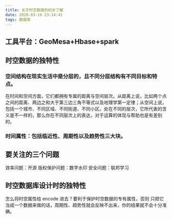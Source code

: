 ```yaml
---
title: 关于时空数据的初步了解
date: 2020-03-16 23:14:41
tags: 数据库
---
```

## 工具平台：GeoMesa+Hbase+spark

## 时空数据的独特性

### 空间结构在现实生活中是分层的，且不同分层结构有不同目标和特点。

在时间和空间方面，它们都拥有专属的距离与空间层次。从距离上说，比如两个点之间的距离、两边之和大于第三边三角不等式以及地理学第一定律；从空间上说，包括一个城市、不同区域、不同街道、不同小区。处在不同的层次，它所代表的含义是不一样的，那么你在不同层次上的表达，对于运算的体现与帮助也是有差别的。

### 时间属性：包括临近性、周期性以及趋势性三大块。

## 要关注的三个问题
效率问题：开源
版权保护问题：数字水印
安全问题：联邦学习

## 时空数据库设计时的独特性

怎么将时空属性给 encode 进去？要利于保护时空数据的专有属性，否则 只把它当成一个数据来做的话，周期性、趋势性就会反映不出来，你的结果就不会十分准确。



